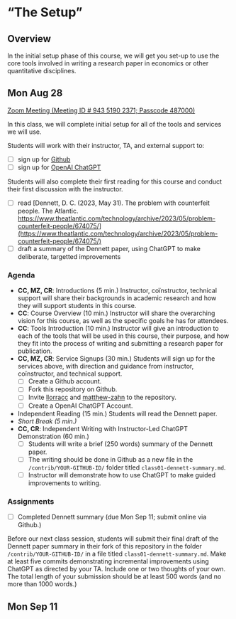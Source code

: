# “The Setup”

## Overview

In the initial setup phase of this course, we will get you set-up to use the core tools 
involved in writing a research paper in economics or other quantitative disciplines.

## Mon Aug 28

[Zoom Meeting (Meeting ID # 943 5190 2371; Passcode 487000)](https://JHUBlueJays.zoom.us/j/94351902371?pwd=Z0JTbFhxbk9wTHlPM08rUnhtR0xIZz09)

In this class, we will complete initial setup for all of the tools and services we will use.

Students will work with their instructor, TA, and external support to:
- [ ] sign up for [Github](http://github.com)
- [ ] sign up for [OpenAI ChatGPT](https://openai.com/)

Students will also complete their first reading for this course and conduct their first discussion with the instructor.
- [ ] read [Dennett, D. C. (2023, May 31). The problem with counterfeit people. The Atlantic. https://www.theatlantic.com/technology/archive/2023/05/problem-counterfeit-people/674075/](https://www.theatlantic.com/technology/archive/2023/05/problem-counterfeit-people/674075/)
- [ ] draft a summary of the Dennett paper, using ChatGPT to make deliberate, targetted improvements

### Agenda

- **CC, MZ, CR**: Introductions (5 min.)
  Instructor, coïnstructor, technical support will share their backgrounds in academic research and how they will support students in this course.
- **CC**: Course Overview (10 min.)
  Instructor will share the overarching vision for this course, as well as the specific goals he has for attendees.
- **CC**: Tools Introduction (10 min.)
  Instructor will give an introduction to each of the tools that will be used in this course, their purpose, and how they fit into the process of writing and submitting a research paper for publication.
- **CC, MZ, CR**: Service Signups (30 min.)
  Students will sign up for the services above, with direction and guidance from instructor, coïnstructor, and technical support.
  - [ ] Create a Github account.
  - [ ] Fork this repository on Github.
  - [ ] Invite [llorracc](https://github.com/llorracc/) and [matthew-zahn](https://github.com/matthew-zahn) to the repository.
  - [ ] Create a OpenAI ChatGPT Account.  
- Independent Reading (15 min.)
  Students will read the Dennett paper.
- *Short Break (5 min.)*
- **CC, CR**: Independent Writing with Instructor-Led ChatGPT Demonstration (60 min.)
  - [ ] Students will write a brief (250 words) summary of the Dennett paper.
  - [ ] The writing should be done in Github as a new file in the `/contrib/YOUR-GITHUB-ID/` folder titled `class01-dennett-summary.md`.
  - [ ] Instructor will demonstrate how to use ChatGPT to make guided improvements to writing.

### Assignments

- [ ] Completed Dennett summary (due Mon Sep 11; submit online via Github.)
 
Before our next class session, students will submit their final draft of the Dennett paper summary in their fork of this repository in the folder `/contrib/YOUR-GITHUB-ID/` in a file titled `class01-dennett-summary.md`. Make at least five commits demonstrating incremental improvements using ChatGPT as directed by your TA. Include one or two thoughts of your own. The total length of your submission should be at least 500 words (and no more than 1000 words.)

## Mon Sep 11

